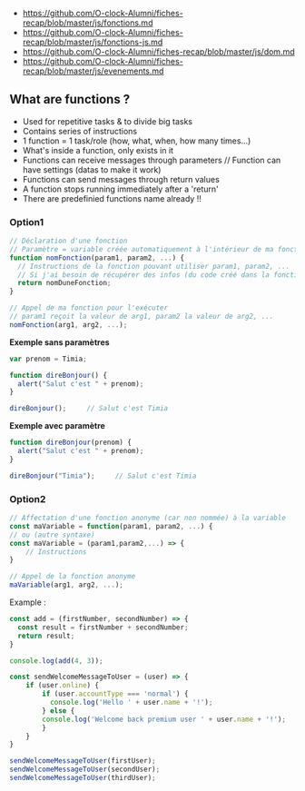- https://github.com/O-clock-Alumni/fiches-recap/blob/master/js/fonctions.md
- https://github.com/O-clock-Alumni/fiches-recap/blob/master/js/fonctions-js.md
- https://github.com/O-clock-Alumni/fiches-recap/blob/master/js/dom.md
- https://github.com/O-clock-Alumni/fiches-recap/blob/master/js/evenements.md

## What are functions ?

- Used for repetitive tasks & to divide big tasks
- Contains series of instructions
- 1 function = 1 task/role (how, what, when, how many times...)
- What's inside a function, only exists in it
- Functions can receive messages through parameters // Function can have settings (datas to make it work)
- Functions can send messages through return values
- A function stops running immediately after a 'return'
- There are predefinied functions name already !!

### Option1
```javascript
// Déclaration d'une fonction
// Paramètre = variable créée automatiquement à l'intérieur de ma fonction
function nomFonction(param1, param2, ...) {
  // Instructions de la fonction pouvant utiliser param1, param2, ...
  // Si j'ai besoin de récupérer des infos (du code créé dans la fonction) j'ai besoin de return pour voir ces infos générées au moment où j'appelle ma fonction
  return nomDuneFonction;
}

// Appel de ma fonction pour l'exécuter
// param1 reçoit la valeur de arg1, param2 la valeur de arg2, ...
nomFonction(arg1, arg2, ...); 
```
**Exemple sans paramètres**
```javascript
var prenom = Timia;

function direBonjour() {
  alert("Salut c'est " + prenom);
}

direBonjour();     // Salut c'est Timia
```
**Exemple avec paramètre**
```javascript
function direBonjour(prenom) {
  alert("Salut c'est " + prenom);
}

direBonjour("Timia");     // Salut c'est Timia
```

### Option2
```javascript
// Affectation d'une fonction anonyme (car non nommée) à la variable
const maVariable = function(param1, param2, ...) {
// ou (autre syntaxe)
const maVariable = (param1,param2,...) => {
    // Instructions
}

// Appel de la fonction anonyme
maVariable(arg1, arg2, ...);
```
Example :
```javascript
const add = (firstNumber, secondNumber) => {
  const result = firstNumber + secondNumber;
  return result;
}

console.log(add(4, 3));
```

```javascript
const sendWelcomeMessageToUser = (user) => {
    if (user.online) {
        if (user.accountType === 'normal') {
          console.log('Hello ' + user.name + '!');
        } else {
        console.log('Welcome back premium user ' + user.name + '!');
        }
    }
}

sendWelcomeMessageToUser(firstUser);
sendWelcomeMessageToUser(secondUser);
sendWelcomeMessageToUser(thirdUser);
```
